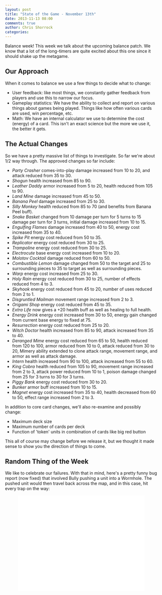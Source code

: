 ```yaml
---
layout: post
title: "State of the Game - November 13th"
date: 2013-11-13 08:00
comments: true
author: Chris Shorrock
categories: 
---
```


Balance week! This week we talk about the upcoming balance patch. We know that a lot of the long-timers are quite excited about this one since it should shake up the metagame. 

<!-- more -->

## Our Approach

When it comes to balance we use a few things to decide what to change:

* User feedback: like most things, we constantly gather feedback from players and use this to narrow our focus.
* Gameplay statistics: We have the ability to collect and report on various things about games being played. Things like how often various cards are used, win percentage, etc.
* Math: We have an internal calculator we use to determine the cost (energy) of a card. This isn't an exact science but the more we use it, the better it gets.

## The Actual Changes

So we have a pretty massive list of things to investigate. So far we're about 1/2 way through. The approved changes so far include:

* *Party Crasher* comes-into-play damage increased from 10 to 20, and attack reduced from 35 to 30.
* *Shogun* health increased from 85 to 90.
* *Leather Daddy* armor increased from 5 to 20, health reduced from 105 to 90.
* *Land Mine* damage increased from 45 to 50.
* *Banana Peel* damage increased from 25 to 30.
* *Silly Monkey* health reduced from 85 to 70 (and benefits from Banana Peel buff).
* *Snake Basket* changed from 10 damage per turn for 5 turns to 15 damage per turn for 3 turns, initial damage increased from 10 to 15.
* *Engulfing Flames* damage increased from 40 to 50, energy cost increased from 35 to 40.
* *Spike Pit* energy cost reduced from 50 to 35.
* *Replicator* energy cost reduced from 30 to 25.
* *Trampoline* energy cost reduced from 30 to 25.
* *Electrocute* base energy cost increased from 10 to 20.
* *Molotov Cocktail* damage reduced from 60 to 50.
* *Combustible Lemon* damage changed from 50 to the target and 25 to surrounding pieces to 35 to target as well as surrounding pieces.
* *Warp* energy cost increased from 25 to 30.
* *Holy Rain* energy cost reduced from 30 to 25, number of effects reduced from 4 to 3.
* *Skyhook* energy cost reduced from 45 to 20, number of uses reduced from 2 to 1.
* *Disgruntled Mailman* movement range increased from 2 to 3.
* *Origami Shop* energy cost reduced from 45 to 35.
* *Extra Life* now gives a +20 health buff as well as healing to full health.
* *Energy Drink* energy cost increased from 30 to 50, energy gain changed from current base energy to fixed at 75.
* *Resurrection* energy cost reduced from 25 to 20.
* *Witch Doctor* health increased from 85 to 90, attack increased from 35 to 40.
* *Deranged Mime* energy cost reduced from 65 to 50, health reduced from 120 to 100, armor reduced from 10 to 0, attack reduced from 30 to 20, Mimery ability extended to clone attack range, movement range, and armor as well as attack damage.
* *Intern* health increased from 90 to 100, attack increased from 55 to 60.
* *King Cobra* health reduced from 105 to 90, movement range increased from 2 to 3, attack power reduced from 10 to 1, poison damage changed from 25 for 3 turns to 30 for 3 turns.
* *Piggy Bank* energy cost reduced from 30 to 20.
* *Bunker* armor buff increased from 10 to 15.
* *Magnet* energy cost increased from 35 to 40, health decreased from 60 to 50, effect range increased from 2 to 3.

In addition to core card changes, we'll also re-examine and possibly change:

* Maximum deck size
* Maximum number of cards per deck
* Function of 'token' units in combination of cards like big red button

This all of course may change before we release it, but we thought it made sense to show you the direction of things to come. 

## Random Thing of the Week

We like to celebrate our failures. With that in mind, here's a pretty funny bug report (now fixed) that involved Bully pushing a unit into a Wormhole. The pushed unit would then travel back across the map, and in this case, hit every trap on the way:

<center>
<iframe width="420" height="315" src="//www.youtube.com/embed/mirkvKGvF0w" frameborder="0" allowfullscreen></iframe>
</center>


